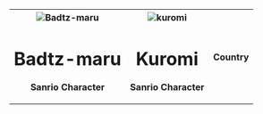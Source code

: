 <!DOCTYPE html>
<html lang="en">
<head>
	<meta charset="utf-8" />
	<meta name="viewport" content="width=device-width, initial-scale=1" />
</head>
<body>
<table>
  <tr>
    <th>
	 <img src="https://i.pinimg.com/474x/2f/aa/03/2faa03efeee3137f39a4356d59b695f0.jpg" alt = "Badtz-maru" />
    	<h1> Badtz-maru </h1>
    </div>
	<p>Sanrio Character</p>
    </th>
    <th>
	<img src="https://wallpapers-clan.com/wp-content/uploads/2022/07/kuromi-pfp-3.jpg" alt = "kuromi" />
    	<h1> Kuromi </h1>
    </div>
	<p>Sanrio Character</p>
    </th>
    <th>Country</th>
  </tr>
  </tr>
</table>
</body>
</html>

